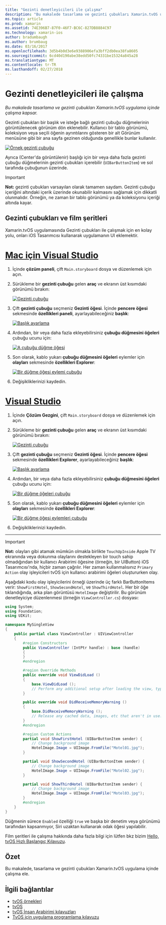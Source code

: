 ```yaml
---
title: "Gezinti denetleyicileri ile çalışma"
description: "Bu makalede tasarlama ve gezinti çubukları Xamarin.tvOS uygulama içinde çalışma kapsar."
ms.topic: article
ms.prod: xamarin
ms.assetid: 74E396B7-87F0-46F7-BC6C-827DB8884C97
ms.technology: xamarin-ios
author: bradumbaugh
ms.author: brumbaug
ms.date: 03/16/2017
ms.openlocfilehash: 3d5b4b0d3e6e9388906efa3bff2db0ea38fa8605
ms.sourcegitcommit: 6cd40d190abe38edd50fc74331be15324a845a28
ms.translationtype: MT
ms.contentlocale: tr-TR
ms.lasthandoff: 02/27/2018
---
```

# <a name="working-with-navigation-controllers"></a>Gezinti denetleyicileri ile çalışma

_Bu makalede tasarlama ve gezinti çubukları Xamarin.tvOS uygulama içinde çalışma kapsar._

Gezinti çubukları bir başlık ve isteğe bağlı gezinti çubuğu düğmelerinin görüntülenecek görünüm dön eklenebilir. Kullanıcı bir tablo görünümü, koleksiyon veya seçili öğenin ayrıntılarını gösteren bir alt Görünüm menüsüne gibi bir ana sayfa gezinen olduğunda genellikle bunlar kullanılır.

[ ![](navigation-bars-images/navbar01.png "Örnek gezinti çubuğu")](navigation-bars-images/navbar01.png)

Ayrıca (Center'da görüntülenir) başlığı için bir veya daha fazla gezinti çubuğu düğmelerinin gezinti çubukları içerebilir (`UIBarButtonItem`) ve sol tarafında çubuğunun üzerinde.

> [!IMPORTANT]
> **Not:** gezinti çubukları varsayılan olarak tamamen saydam. Gezinti çubuğu içeriğini altındaki içerik üzerinde okunabilir kalmasını sağlamak için dikkatli olunmalıdır. Örneğin, ne zaman bir tablo görünümü ya da koleksiyonu içeriği altında kayar.




<a name="Navigation-Bars-and-Storyboards" />

## <a name="navigation-bars-and-storyboards"></a>Gezinti çubukları ve film şeritleri

Xamarin.tvOS uygulamasında Gezinti çubukları ile çalışmak için en kolay yolu, onları iOS Tasarımcısı kullanarak uygulamanın UI eklemektir.

# <a name="visual-studio-for-mactabvsmac"></a>[Mac için Visual Studio](#tab/vsmac)


1. İçinde **çözüm paneli**, çift `Main.storyboard` dosya ve düzenlemek için açın.
1. Sürükleme bir **gezinti çubuğu** gelen **araç** ve ekranın üst kısımdaki görünümü bırakın: 

    [ ![](navigation-bars-images/navbar02.png "Gezinti çubuğu")](navigation-bars-images/navbar02.png)
1. Çift **gezinti çubuğu** seçmeniz **Gezinti öğesi**. İçinde **pencere öğesi** sekmesinde **özellikleri paneli**, ayarlayabileceğiniz **başlık**: 

    [ ![](navigation-bars-images/navbar03.png "Başlık ayarlama")](navigation-bars-images/navbar03.png)
1. Ardından, bir veya daha fazla ekleyebilirsiniz **çubuğu düğmesini öğeleri** çubuğu ucunu için: 

    [ ![](navigation-bars-images/navbar04.png "A çubuğu düğme öğesi")](navigation-bars-images/navbar04.png)
1. Son olarak, kablo yukarı **çubuğu düğmesini öğeleri** eylemler için **olayları** sekmesinde **özellikleri Explorer**: 

    [ ![](navigation-bars-images/navbar05.png "Bir düğme öğesi eylemi çubuğu")](navigation-bars-images/navbar05.png)
1. Değişikliklerinizi kaydedin.


# <a name="visual-studiotabvswin"></a>[Visual Studio](#tab/vswin)


1. İçinde **Çözüm Gezgini**, çift `Main.storyboard` dosya ve düzenlemek için açın.
1. Sürükleme bir **gezinti çubuğu** gelen **araç** ve ekranın üst kısımdaki görünümü bırakın: 

    [ ![](navigation-bars-images/navbar02-vs.png "Gezinti çubuğu")](navigation-bars-images/navbar02-vs.png)
1. Çift **gezinti çubuğu** seçmeniz **Gezinti öğesi**. İçinde **pencere öğesi** sekmesinde **özellikleri Explorer**, ayarlayabileceğiniz **başlık**: 

    [ ![](navigation-bars-images/navbar03-vs.png "Başlık ayarlama")](navigation-bars-images/navbar03-vs.png)
1. Ardından, bir veya daha fazla ekleyebilirsiniz **çubuğu düğmesini öğeleri** çubuğu ucunu için: 

    [ ![](navigation-bars-images/navbar04-vs.png "Bir düğme öğeleri çubuğu")](navigation-bars-images/navbar04-vs.png)
1. Son olarak, kablo yukarı **çubuğu düğmesini öğeleri** eylemler için **olayları** sekmesinde **özellikleri Explorer**: 

    [ ![](navigation-bars-images/navbar05-vs.png "Bir düğme öğesi eylemleri çubuğu")](navigation-bars-images/navbar05-vs.png)
1. Değişikliklerinizi kaydedin.


-----

> [!IMPORTANT]
> **Not:** olayları gibi atamak mümkün olmakla birlikte `TouchUpInside` Apple TV ekranında veya dokunma olaylarını destekleyen bir touch sahip olmadığından bir kullanıcı Arabirimi öğesine (örneğin, bir UIButton) iOS Tasarımcısı'nda, hiçbir zaman çağrılır. Her zaman kullanmalısınız `Primary Action` olay işleyicileri tvOS için kullanıcı arabirimi öğeleri oluştururken olay.




Aşağıdaki kodu olay işleyicilerini örneği üzerinde üç farklı BarButtonItems verir: `ShowFirstHotel`, `ShowSecondHotel`, ve `ShowThirdHotel`. Her bir öğe tıklandığında, arka plan görüntüsü `HotelImage` değiştirilir. Bu görünüm denetleyiciye düzenlenmesi (örneğin `ViewController.cs`) dosyası:

```csharp
using System;
using Foundation;
using UIKit;

namespace MySingleView
{
    public partial class ViewController : UIViewController
    {
        #region Constructors
        public ViewController (IntPtr handle) : base (handle)
        {
        }
        #endregion

        #region Override Methods
        public override void ViewDidLoad ()
        {
            base.ViewDidLoad ();
            // Perform any additional setup after loading the view, typically from a nib.
        }

        public override void DidReceiveMemoryWarning ()
        {
            base.DidReceiveMemoryWarning ();
            // Release any cached data, images, etc that aren't in use.
        }
        #endregion

        #region Custom Actions
        partial void ShowFirstHotel (UIBarButtonItem sender) {
            // Change background image
            HotelImage.Image = UIImage.FromFile("Motel01.jpg");
        }

        partial void ShowSecondHotel (UIBarButtonItem sender) {
            // Change background image
            HotelImage.Image = UIImage.FromFile("Motel02.jpg");
        }

        partial void ShowThirdHotel (UIBarButtonItem sender) {
            // Change background image
            HotelImage.Image = UIImage.FromFile("Motel03.jpg");
        }
        #endregion
    }
}
```

Düğmenin sürece `Enabled` özelliği `true` ve başka bir denetim veya görünümü tarafından kapsanmıyor, Siri uzaktan kullanarak odak öğesi yapılabilir.

Film şeritleri ile çalışma hakkında daha fazla bilgi için lütfen bkz bizim [Hello, tvOS Hızlı Başlangıç Kılavuzu](~/ios/tvos/get-started/hello-tvos.md). 

<a name="Summary" />

## <a name="summary"></a>Özet

Bu makalede, tasarlama ve gezinti çubukları Xamarin.tvOS uygulama içinde çalışma ele.



## <a name="related-links"></a>İlgili bağlantılar

- [tvOS örnekleri](https://developer.xamarin.com/samples/tvos/all/)
- [tvOS](https://developer.apple.com/tvos/)
- [tvOS İnsan Arabirimi kılavuzları](https://developer.apple.com/tvos/human-interface-guidelines/)
- [TvOS için uygulama programlama kılavuzu](https://developer.apple.com/library/prerelease/tvos/documentation/General/Conceptual/AppleTV_PG/)
